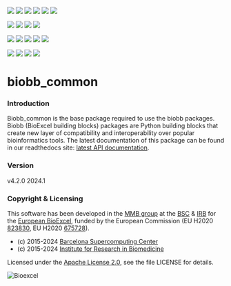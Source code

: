 [![](https://img.shields.io/github/v/tag/bioexcel/biobb_common?label=Version)](https://GitHub.com/bioexcel/biobb_common/tags/)
[![](https://img.shields.io/pypi/v/biobb-common.svg?label=Pypi)](https://pypi.python.org/pypi/biobb-common/)
[![](https://img.shields.io/conda/vn/bioconda/biobb_common?label=Conda)](https://anaconda.org/bioconda/biobb_common)
[![](https://img.shields.io/conda/dn/bioconda/biobb_common?label=Conda%20Downloads)](https://anaconda.org/bioconda/biobb_common)
[![](https://img.shields.io/badge/Docker-Quay.io-blue)](https://quay.io/repository/biocontainers/biobb_common?tab=tags)
[![](https://img.shields.io/badge/Singularity-GalaxyProject-blue)](https://depot.galaxyproject.org/singularity/biobb_common:4.2.0--pyhdfd78af_0)

[![](https://img.shields.io/badge/OS-Unix%20%7C%20MacOS-blue)]()
[![](https://img.shields.io/pypi/pyversions/biobb-common.svg?label=Python%20Versions)]()
[![](https://img.shields.io/badge/License-Apache%202.0-blue.svg)](https://opensource.org/licenses/Apache-2.0)
[![](https://img.shields.io/badge/Open%20Source%3f-Yes!-blue)]()

[![](https://readthedocs.org/projects/biobb-common/badge/?version=latest&label=Docs)](https://biobb-common.readthedocs.io/en/latest/?badge=latest)
[![](https://img.shields.io/website?down_message=Offline&label=Biobb%20Website&up_message=Online&url=https%3A%2F%2Fmmb.irbbarcelona.org%2Fbiobb%2F)]()
[![](https://img.shields.io/badge/Youtube-tutorials-blue?logo=youtube&logoColor=red)](https://www.youtube.com/@BioExcelCoE/search?query=biobb)
[![](https://zenodo.org/badge/DOI/10.1038/s41597-019-0177-4.svg)](https://doi.org/10.1038/s41597-019-0177-4)
[![](https://img.shields.io/endpoint?color=brightgreen&url=https%3A%2F%2Fapi.juleskreuer.eu%2Fcitation-badge.php%3Fshield%26doi%3D10.1038%2Fs41597-019-0177-4)](https://www.nature.com/articles/s41597-019-0177-4#citeas)

[![](https://img.shields.io/badge/Tests-Passing-brightgreen)]()
[![](https://img.shields.io/badge/Coverage-90%25-brightgreen)]()
[![](https://img.shields.io/github/last-commit/bioexcel/biobb_common?label=Last%20Commit)]()
[![](https://img.shields.io/github/issues/bioexcel/biobb_common.svg?color=brightgreen&label=Issues)](https://GitHub.com/bioexcel/biobb_common/issues/)



# biobb_common

### Introduction
Biobb_common is the base package required to use the biobb
packages.
Biobb (BioExcel building blocks) packages are Python building blocks that
create new layer of compatibility and interoperability over popular
bioinformatics tools.
The latest documentation of this package can be found in our readthedocs site:
[latest API documentation](http://biobb-common.readthedocs.io/en/latest/).

### Version
v4.2.0 2024.1

### Copyright & Licensing
This software has been developed in the [MMB group](http://mmb.irbbarcelona.org) at the [BSC](http://www.bsc.es/) & [IRB](https://www.irbbarcelona.org/) for the [European BioExcel](http://bioexcel.eu/), funded by the European Commission (EU H2020 [823830](http://cordis.europa.eu/projects/823830), EU H2020 [675728](http://cordis.europa.eu/projects/675728)).

* (c) 2015-2024 [Barcelona Supercomputing Center](https://www.bsc.es/)
* (c) 2015-2024 [Institute for Research in Biomedicine](https://www.irbbarcelona.org/)

Licensed under the
[Apache License 2.0](https://www.apache.org/licenses/LICENSE-2.0), see the file LICENSE for details.

![](https://bioexcel.eu/wp-content/uploads/2019/04/Bioexcell_logo_1080px_transp.png "Bioexcel")

